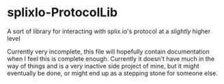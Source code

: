 # splixIo-ProtocolLib
A sort of library for interacting with splix.io's protocol at a *slightly* higher level

Currently very incomplete, this file will hopefully contain documentation when I feel this is complete enough. Currently it doesn't have much in the way of things and is a very inactive side project of mine, but it might eventually be done, or might end up as a stepping stone for someone else. 
